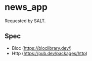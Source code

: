 # news_app

Requested by SALT.

## Spec
- Bloc (https://bloclibrary.dev/)
- Http (https://pub.dev/packages/http)